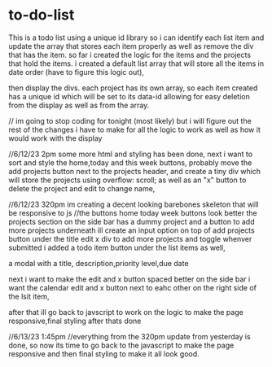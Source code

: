 # to-do-list
This is a todo list using a unique id library so i can identify each list item and update the array that stores each item properly as well as remove the div that has the item.
so far i created the logic for the items and the projects that hold the items. i created a default list array that will store all the items in date order (have to 
figure this logic out), 

then display the divs. each project has its own array, so each item created has a unique id which will be set to its data-id allowing for easy deletion from the display as well as from the array.

// 
im going to stop coding for tonight (most likely) but i will figure out the rest of the changes i have to make for all the logic to work as well as how it would work with the display
  

  //6/12/23 2pm
  some more html and styling has been done, 
  next i want to sort and style the home,today and this week buttons, 
  probably move the add projects button next to the projects header, 
  and create a tiny div which will store the projects using overflow: scroll;
  as well as an "x" button to delete the project and edit to change name,

//6/12/23 320pm
im creating a decent looking barebones skeleton that will be responsive to js 
//the buttons home today week buttons look better 
the projects section on the side bar has a dummy project and a button to add more projects underneath
ill create an input option on top of add projects button under the title edit x div 
to add more projects and toggle whenver submitted
i added a todo item button under the list items as well, 

 a modal with a title, description,priority level,due date 

next i want to make the edit and x button spaced better on the side bar 
i want the calendar edit and x button next to eahc other on the right side of the lsit item,

after that ill go back to javscript to work on the logic to make the page responsive,final styling after thats done 


//6/13/23 1:45pm
//everything from the 320pm update  from yesterday is done, so now its time to go back to the javascript to make the page responsive and then final styling to make it all look good. 






